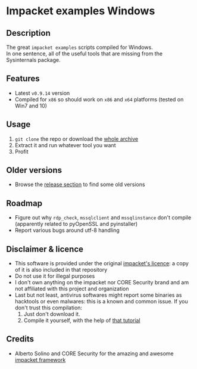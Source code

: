 Impacket examples Windows
=================

Description
-----------
The great `impacket examples` scripts compiled for Windows.  
In one sentence, all of the useful tools that are missing from the Sysinternals package.


Features
--------
* Latest `v0.9.14` version
* Compiled for `x86` so should work on `x86` and `x64` platforms (tested on Win7 and 10)
 

Usage
-----
1. `git clone` the repo or download the [whole archive](https://github.com/maaaaz/impacket-examples-windows/archive/master.zip)
2. Extract it and run whatever tool you want
3. Profit


Older versions
--------------
* Browse the [release section](https://github.com/maaaaz/impacket-examples-windows/releases) to find some old versions


Roadmap
-------
* Figure out why `rdp_check`, `mssqlclient` and `mssqlinstance` don't compile (apparently related to pyOpenSSL and pyinstaller)
* Report various bugs around utf-8 handling


Disclaimer & licence 
---------------------
* This software is provided under the original [impacket's licence](https://github.com/CoreSecurity/impacket/blob/master/LICENSE): a copy of it is also included in that repository
* Do not use it for illegal purposes
* I don't own anything on the impacket nor CORE Security brand and am not affiliated with this project and organization 
* Last but not least, antivirus softwares might report some binaries as hacktools or even malwares: this is a known and common issue. If you don't trust this compilation: 
  1. Just don't download it.
  2. Compile it yourself, with the help of [that tutorial](https://github.com/maaaaz/CrackMapExecWin/wiki/How-to-compile-CrackMapExec-for-Windows)

Credits
-------
* Alberto Solino and CORE Security for the amazing and awesome [impacket framework](https://github.com/CoreSecurity/impacket/)